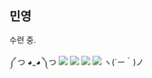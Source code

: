## 민영

수련 중. 

༼ つ ◕_◕ ༽つ <img src="https://img.shields.io/badge/-C++-00599C?style=flat-square&logo=Cplusplus&logoColor=white"/></a>
<img src="https://img.shields.io/badge/-Python-3776AB?style=flat-square&logo=Python&logoColor=white"/></a>
<img src="https://img.shields.io/badge/-Ren'Py-FF7F7F?style=flat-square&logo=Ren'Py&logoColor=white"/></a>
<img src="https://img.shields.io/badge/-Unity-000000?style=flat-square&logo=Unity&logoColor=white"/></a> ヽ(´ー｀)ノ



